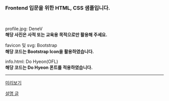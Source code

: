 ### Frontend 입문을 위한 HTML, CSS 샘플입니다.  
<br>

profile.jpg:  DeneV  
**해당 사진은 사적 또는 교육용 목적으로만 활용해 주세요.**  

favicon 및 svg: Bootstrap  
**해당 코드는 Bootstrap Icon을 활용하였습니다.**  

info.html: Do Hyeon(OFL)  
**해당 코드는 Do Hyeon 폰트를 적용하였습니다.**  

---

[미리보기](https://profile-sample.netlify.app/)  

[설명 글](https://blog.naver.com/music5038/222608092073)  
